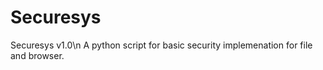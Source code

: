 # Securesys
Securesys v1.0\n
A python script for basic security implemenation for file
and browser.
